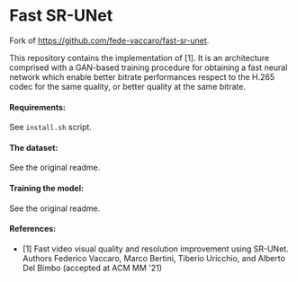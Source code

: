 # Fast SR-UNet

Fork of <https://github.com/fede-vaccaro/fast-sr-unet>.

This repository contains the implementation of [1]. It is an architecture comprised with a GAN-based training procedure
for obtaining a fast neural network which enable better bitrate performances respect to the H.265 codec for the same
quality, or better quality at the same bitrate.

#### Requirements:

See `install.sh` script.

#### The dataset:

See the original readme.

#### Training the model:

See the original readme.

#### References:

- [1] Fast video visual quality and resolution improvement using SR-UNet. Authors Federico Vaccaro, Marco Bertini,
  Tiberio Uricchio, and Alberto Del Bimbo (accepted at ACM MM '21)
